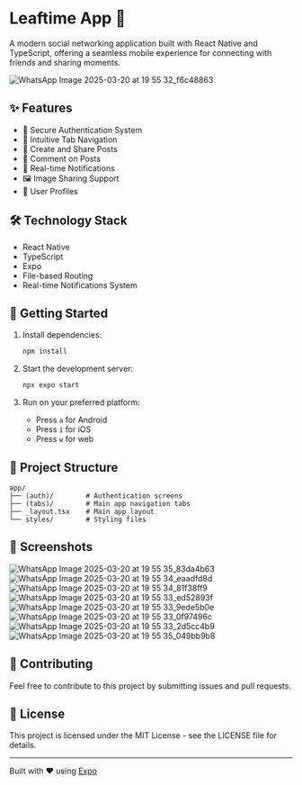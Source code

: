 # Leaftime App 📱

A modern social networking application built with React Native and TypeScript, offering a seamless mobile experience for connecting with friends and sharing moments.

![WhatsApp Image 2025-03-20 at 19 55 32_f6c48863](https://github.com/user-attachments/assets/0668e25e-cd89-49c2-a32a-1da4cee8d743)

## ✨ Features

- 🔐 Secure Authentication System
- 📱 Intuitive Tab Navigation
- 📝 Create and Share Posts
- 💬 Comment on Posts
- 🔔 Real-time Notifications
- 🖼️ Image Sharing Support
- 👤 User Profiles

## 🛠️ Technology Stack

- React Native
- TypeScript
- Expo
- File-based Routing
- Real-time Notifications System

## 🚀 Getting Started

1. Install dependencies:
   ```bash
   npm install
   ```

2. Start the development server:
   ```bash
   npx expo start
   ```

3. Run on your preferred platform:
   - Press `a` for Android
   - Press `i` for iOS
   - Press `w` for web

## 📁 Project Structure

```
app/
├── (auth)/        # Authentication screens
├── (tabs)/        # Main app navigation tabs
├── _layout.tsx    # Main app layout
└── styles/        # Styling files
```

## 📱 Screenshots

   ![WhatsApp Image 2025-03-20 at 19 55 35_83da4b63](https://github.com/user-attachments/assets/7d3312b5-18d8-4bb4-8ca9-6aadbe797e34)
   ![WhatsApp Image 2025-03-20 at 19 55 34_eaadfd8d](https://github.com/user-attachments/assets/1c3724e1-4263-49b9-aebc-7eccf6f7906e)
   ![WhatsApp Image 2025-03-20 at 19 55 34_81f38ff9](https://github.com/user-attachments/assets/8bbb5d2a-5050-46dd-93c3-3aadcc4c4476)
   ![WhatsApp Image 2025-03-20 at 19 55 33_ed52893f](https://github.com/user-attachments/assets/aaac0878-870c-44a2-9667-a592d670d94f)
   ![WhatsApp Image 2025-03-20 at 19 55 33_9ede5b0e](https://github.com/user-attachments/assets/b96c9f73-78e9-458f-8ce5-e98ae8f7da8e)
   ![WhatsApp Image 2025-03-20 at 19 55 33_0f97496c](https://github.com/user-attachments/assets/782beb89-f42f-436e-9b3a-db7f779260c8)
   ![WhatsApp Image 2025-03-20 at 19 55 33_2d5cc4b9](https://github.com/user-attachments/assets/6b5f67ea-1072-4817-8acf-79055943306e)
   ![WhatsApp Image 2025-03-20 at 19 55 35_049bb9b8](https://github.com/user-attachments/assets/bae306a8-c858-412e-b996-21a19be17b8c)

## 🤝 Contributing

Feel free to contribute to this project by submitting issues and pull requests.

## 📄 License

This project is licensed under the MIT License - see the LICENSE file for details.

---
Built with ❤️ using [Expo](https://expo.dev)
